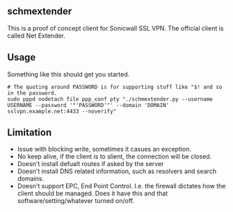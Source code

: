 ## schmextender
This is a proof of concept client for Sonicwall SSL VPN. The official client is called Net Extender.

## Usage
Something like this should get you started.
```
# The quoting around PASSWORD is for supporting stuff like "$! and so in the password.
sudo pppd nodetach file ppp_conf pty "./schmextender.py --username USERNAME --password '"'PASSWORD'"' --domain 'DOMAIN' sslvpn.example.net:4433 --noverify"
```


## Limitation
- Issue with blocking write, sometimes it casues an exception.
- No keep alive, if the client is to slient, the connection will be closed.
- Doesn't install defualt routes if asked by the server
- Doesn't install DNS related information, such as resolvers and search domains.
- Doesn't support EPC, End Point Control. I.e. the firewall dictates how the client should be managed. Does it have this and that software/setting/whatever turned on/off.

